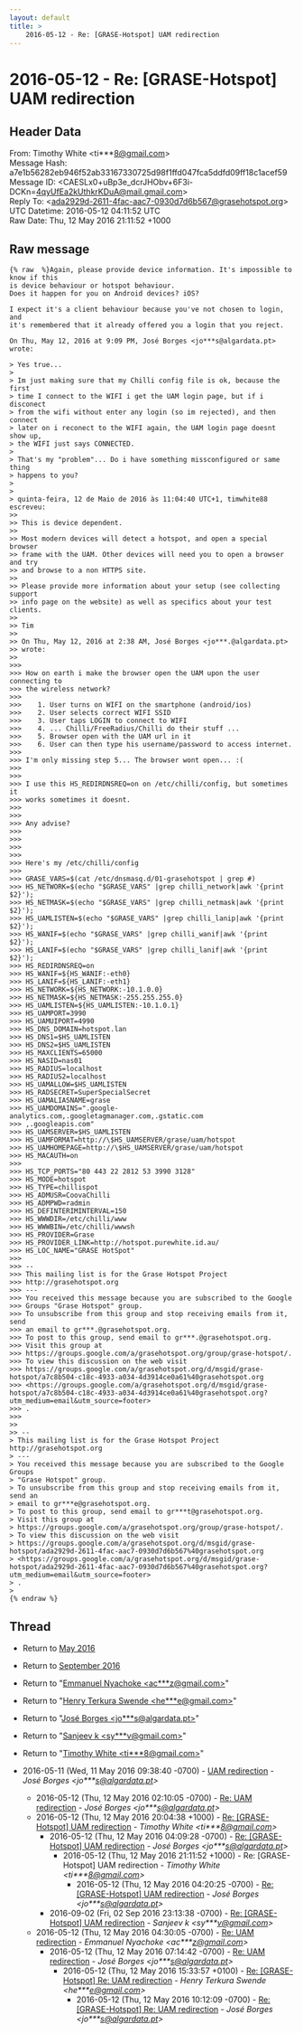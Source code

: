 ```yaml
---
layout: default
title: >
    2016-05-12 - Re: [GRASE-Hotspot] UAM redirection
---
```


# 2016-05-12 - Re: [GRASE-Hotspot] UAM redirection

## Header Data

From: Timothy White \<ti***8@gmail.com\><br>
Message Hash: a7e1b56282eb946f52ab33167330725d98f1ffd047fca5ddfd09ff18c1acef59<br>
Message ID: \<CAESLx0+uBp3e_dcrJHObv+6F3i-DCKn=4qyUfEa2kUthkrKDuA@mail.gmail.com\><br>
Reply To: \<ada2929d-2611-4fac-aac7-0930d7d6b567@grasehotspot.org\><br>
UTC Datetime: 2016-05-12 04:11:52 UTC<br>
Raw Date: Thu, 12 May 2016 21:11:52 +1000<br>

## Raw message

```
{% raw  %}Again, please provide device information. It's impossible to know if this
is device behaviour or hotspot behaviour.
Does it happen for you on Android devices? iOS?

I expect it's a client behaviour because you've not chosen to login, and
it's remembered that it already offered you a login that you reject.

On Thu, May 12, 2016 at 9:09 PM, José Borges <jo***s@algardata.pt>
wrote:

> Yes true...
>
> Im just making sure that my Chilli config file is ok, because the first
> time I connect to the WIFI i get the UAM login page, but if i disconect
> from the wifi without enter any login (so im rejected), and then connect
> later on i reconect to the WIFI again, the UAM login page doesnt show up,
> the WIFI just says CONNECTED.
>
> That's my "problem"... Do i have something missconfigured or same thing
> happens to you?
>
>
> quinta-feira, 12 de Maio de 2016 às 11:04:40 UTC+1, timwhite88 escreveu:
>>
>> This is device dependent.
>>
>> Most modern devices will detect a hotspot, and open a special browser
>> frame with the UAM. Other devices will need you to open a browser and try
>> and browse to a non HTTPS site.
>>
>> Please provide more information about your setup (see collecting support
>> info page on the website) as well as specifics about your test clients.
>>
>> Tim
>>
>> On Thu, May 12, 2016 at 2:38 AM, José Borges <jo***.@algardata.pt>
>> wrote:
>>
>>>
>>> How on earth i make the browser open the UAM upon the user connecting to
>>> the wireless network?
>>>
>>>    1. User turns on WIFI on the smartphone (android/ios)
>>>    2. User selects correct WIFI SSID
>>>    3. User taps LOGIN to connect to WIFI
>>>    4. ... Chilli/FreeRadius/Chilli do their stuff ...
>>>    5. Browser open with the UAM url in it
>>>    6. User can then type his username/password to access internet.
>>>
>>> I'm only missing step 5... The browser wont open... :(
>>>
>>>
>>> I use this HS_REDIRDNSREQ=on on /etc/chilli/config, but sometimes it
>>> works sometimes it doesnt.
>>>
>>>
>>> Any advise?
>>>
>>>
>>>
>>>
>>> Here's my /etc/chilli/config
>>>
>>> GRASE_VARS=$(cat /etc/dnsmasq.d/01-grasehotspot | grep #)
>>> HS_NETWORK=$(echo "$GRASE_VARS" |grep chilli_network|awk '{print $2}');
>>> HS_NETMASK=$(echo "$GRASE_VARS" |grep chilli_netmask|awk '{print $2}');
>>> HS_UAMLISTEN=$(echo "$GRASE_VARS" |grep chilli_lanip|awk '{print $2}');
>>> HS_WANIF=$(echo "$GRASE_VARS" |grep chilli_wanif|awk '{print $2}');
>>> HS_LANIF=$(echo "$GRASE_VARS" |grep chilli_lanif|awk '{print $2}');
>>> HS_REDIRDNSREQ=on
>>> HS_WANIF=${HS_WANIF:-eth0}
>>> HS_LANIF=${HS_LANIF:-eth1}
>>> HS_NETWORK=${HS_NETWORK:-10.1.0.0}
>>> HS_NETMASK=${HS_NETMASK:-255.255.255.0}
>>> HS_UAMLISTEN=${HS_UAMLISTEN:-10.1.0.1}
>>> HS_UAMPORT=3990
>>> HS_UAMUIPORT=4990
>>> HS_DNS_DOMAIN=hotspot.lan
>>> HS_DNS1=$HS_UAMLISTEN
>>> HS_DNS2=$HS_UAMLISTEN
>>> HS_MAXCLIENTS=65000
>>> HS_NASID=nas01
>>> HS_RADIUS=localhost
>>> HS_RADIUS2=localhost
>>> HS_UAMALLOW=$HS_UAMLISTEN
>>> HS_RADSECRET=SuperSpecialSecret
>>> HS_UAMALIASNAME=grase
>>> HS_UAMDOMAINS=".google-analytics.com,.googletagmanager.com,.gstatic.com
>>> ,.googleapis.com"
>>> HS_UAMSERVER=$HS_UAMLISTEN
>>> HS_UAMFORMAT=http://\$HS_UAMSERVER/grase/uam/hotspot
>>> HS_UAMHOMEPAGE=http://\$HS_UAMSERVER/grase/uam/hotspot
>>> HS_MACAUTH=on
>>>
>>> HS_TCP_PORTS="80 443 22 2812 53 3990 3128"
>>> HS_MODE=hotspot
>>> HS_TYPE=chillispot
>>> HS_ADMUSR=CoovaChilli
>>> HS_ADMPWD=radmin
>>> HS_DEFINTERIMINTERVAL=150
>>> HS_WWWDIR=/etc/chilli/www
>>> HS_WWWBIN=/etc/chilli/wwwsh
>>> HS_PROVIDER=Grase
>>> HS_PROVIDER_LINK=http://hotspot.purewhite.id.au/
>>> HS_LOC_NAME="GRASE HotSpot"
>>>
>>> --
>>> This mailing list is for the Grase Hotspot Project
>>> http://grasehotspot.org
>>> ---
>>> You received this message because you are subscribed to the Google
>>> Groups "Grase Hotspot" group.
>>> To unsubscribe from this group and stop receiving emails from it, send
>>> an email to gr***.@grasehotspot.org.
>>> To post to this group, send email to gr***.@grasehotspot.org.
>>> Visit this group at
>>> https://groups.google.com/a/grasehotspot.org/group/grase-hotspot/.
>>> To view this discussion on the web visit
>>> https://groups.google.com/a/grasehotspot.org/d/msgid/grase-hotspot/a7c8b504-c18c-4933-a034-4d3914ce0a61%40grasehotspot.org
>>> <https://groups.google.com/a/grasehotspot.org/d/msgid/grase-hotspot/a7c8b504-c18c-4933-a034-4d3914ce0a61%40grasehotspot.org?utm_medium=email&utm_source=footer>
>>> .
>>>
>>
>> --
> This mailing list is for the Grase Hotspot Project http://grasehotspot.org
> ---
> You received this message because you are subscribed to the Google Groups
> "Grase Hotspot" group.
> To unsubscribe from this group and stop receiving emails from it, send an
> email to gr***e@grasehotspot.org.
> To post to this group, send email to gr***t@grasehotspot.org.
> Visit this group at
> https://groups.google.com/a/grasehotspot.org/group/grase-hotspot/.
> To view this discussion on the web visit
> https://groups.google.com/a/grasehotspot.org/d/msgid/grase-hotspot/ada2929d-2611-4fac-aac7-0930d7d6b567%40grasehotspot.org
> <https://groups.google.com/a/grasehotspot.org/d/msgid/grase-hotspot/ada2929d-2611-4fac-aac7-0930d7d6b567%40grasehotspot.org?utm_medium=email&utm_source=footer>
> .
>
{% endraw %}
```

## Thread

+ Return to [May 2016](/archive/2016/05)
+ Return to [September 2016](/archive/2016/09)

+ Return to "[Emmanuel Nyachoke <ac***z<span>@</span>gmail.com>](/authors/ac___z_at_gmail_com)"
+ Return to "[Henry Terkura Swende <he***e<span>@</span>gmail.com>](/authors/he___e_at_gmail_com)"
+ Return to "[José Borges <jo***s<span>@</span>algardata.pt>](/authors/jo___s_at_algardata_pt)"
+ Return to "[Sanjeev k <sy***v<span>@</span>gmail.com>](/authors/sy___v_at_gmail_com)"
+ Return to "[Timothy White <ti***8<span>@</span>gmail.com>](/authors/ti___8_at_gmail_com)"

+ 2016-05-11 (Wed, 11 May 2016 09:38:40 -0700) - [UAM redirection](/archive/2016/05/0cf1f725f5e9137e68aee81e215768f51ca77b76b24515d7e93c876597b45ac0) - _José Borges \<jo***s@algardata.pt\>_
  + 2016-05-12 (Thu, 12 May 2016 02:10:05 -0700) - [Re: UAM redirection](/archive/2016/05/d0ed41f18d9837d2a654d4d5003a6215bf9cbead95f021bba865c87708f76622) - _José Borges \<jo***s@algardata.pt\>_
  + 2016-05-12 (Thu, 12 May 2016 20:04:38 +1000) - [Re: [GRASE-Hotspot] UAM redirection](/archive/2016/05/efd76d96fbb970bf041e22533564f2920ce5a4ef06391f5831ca0b9dc677f0ae) - _Timothy White \<ti***8@gmail.com\>_
    + 2016-05-12 (Thu, 12 May 2016 04:09:28 -0700) - [Re: [GRASE-Hotspot] UAM redirection](/archive/2016/05/5ccd30aeb3576b48e61482f8deb6fac0cae40919561e7361b44c9ff1e6fe8283) - _José Borges \<jo***s@algardata.pt\>_
      + 2016-05-12 (Thu, 12 May 2016 21:11:52 +1000) - Re: [GRASE-Hotspot] UAM redirection - _Timothy White \<ti***8@gmail.com\>_
        + 2016-05-12 (Thu, 12 May 2016 04:20:25 -0700) - [Re: [GRASE-Hotspot] UAM redirection](/archive/2016/05/d24463e3cc95c08762bf538a2a04ffdf61a9a2dbe36f0327a28dbd141dd755b6) - _José Borges \<jo***s@algardata.pt\>_
    + 2016-09-02 (Fri, 02 Sep 2016 23:13:38 -0700) - [Re: [GRASE-Hotspot] UAM redirection](/archive/2016/09/f1be64180731b4cedcf823dd9f230c7d2a92cdbd984080c7eda8f29f8f496470) - _Sanjeev k \<sy***v@gmail.com\>_
  + 2016-05-12 (Thu, 12 May 2016 04:30:05 -0700) - [Re: UAM redirection](/archive/2016/05/c1516e01ebf94b5430b7c4026bc3a4155d8e12d22e8584ac36beb322bfdca05f) - _Emmanuel Nyachoke \<ac***z@gmail.com\>_
    + 2016-05-12 (Thu, 12 May 2016 07:14:42 -0700) - [Re: UAM redirection](/archive/2016/05/094ab1e835db998c9a08bc502d8d88f562925d1c6a4ea2aaadf68fbbad86ebc4) - _José Borges \<jo***s@algardata.pt\>_
      + 2016-05-12 (Thu, 12 May 2016 15:33:57 +0100) - [Re: [GRASE-Hotspot] Re: UAM redirection](/archive/2016/05/8a869cdbb66d515717c66b204d321b288768a60a3884efe1b2e3cac5332aa58a) - _Henry Terkura Swende \<he***e@gmail.com\>_
        + 2016-05-12 (Thu, 12 May 2016 10:12:09 -0700) - [Re: [GRASE-Hotspot] Re: UAM redirection](/archive/2016/05/26095fee27298b4cc9677684344c1bccc0b28421959fcb2588489e8e3546de50) - _José Borges \<jo***s@algardata.pt\>_


